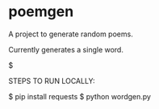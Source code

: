 # poemgen
A project to generate random poems.

Currently generates a single word.

$$$$$$$$$$$$$$$$$$$$$

STEPS TO RUN LOCALLY:

$ pip install requests
$ python wordgen.py

